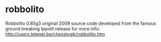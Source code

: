 # robbolito
Robbolito 0.85g3 original 2009 source code developed from the famous ground breaking Ippolit release
for more info:
http://users.telenet.be/chesslogik/robbolito.htm
